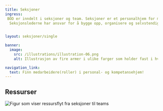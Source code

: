 ```yaml
---
title: Seksjoner
ingress: 
 BOD er inndelt i seksjoner og team. Seksjoner er et personalhjem for medarbeidere fra felles kompetanseområder. Seksjonene skal bygge kompetansekapasitet og avgir ressurser(roller) til leveranse-områder, som til Digdir sine produktgrupper/tilhørende team, prosjekter og andre tiltak. 
  Seksjonslederne har ansvar for å bygge opp, organisere og selvstendiggjøre fagmiljøene på best mulig måte. Å bygge kompetansekapasitet innebærer rekruttering, opplæring og utvikling av ansatte, og at vi investerer i nye fagfelt, og bygger system for kunnskapsdeling. Dette for å øke kunnskap og kompetanse, sikre ferdigheter og læring av hverandre for å styrke vår samlede kapasitet, inn mot vårt fremtidige behov.
 

layout: seksjoner/single

banner:
  image:
    src: /illustrations/illustration-06.png
    alt: Illustrasjon av fire armer i ulike farger som holder fast i hverandre

navigation_link:
  text: Finn medarbeidere(roller) i personal- og kompetansehjem!
---
```


## Ressurser

![Figur som viser ressursflyt fra seksjoner til teams](/images/pom-vs-sections.svg)
